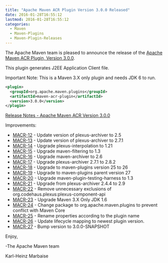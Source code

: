 ```yaml
---
title: "Apache Maven ACR Plugin Version 3.0.0 Released"
date: 2016-01-28T16:55:12
lastmod: 2016-01-28T16:55:12
categories:
  - Maven
  - Maven-Plugins
  - Maven-Plugin-Releases
---
```

The Apache Maven team is pleased to announce the release of the 
[Apache Maven ACR Plugin, Version 3.0.0](http://maven.apache.org/plugins/maven-acr-plugin).

This plugin generates J2EE Application Client file.

Important Note: This is a Maven 3.X only plugin and needs JDK 6 to run.

```xml
<plugin>
  <groupId>org.apache.maven.plugins</groupId>
  <artifactId>maven-acr-plugin</artifactId>
  <version>3.0.0</version>
</plugin>
```

<!-- more -->

[Release Notes - Apache Maven ACR Version 3.0.0](https://issues.apache.org/jira/secure/ReleaseNote.jspa?projectId=12317020&amp;version=12330202)

Improvements:

 * [MACR-12](https://issues.apache.org/jira/browse/MACR-12) -  Update version of plexus-archiver to 2.5
 * [MACR-13](https://issues.apache.org/jira/browse/MACR-13) -  Update version of plexus-archiver to 2.7.1
 * [MACR-14](https://issues.apache.org/jira/browse/MACR-14) -  Upgrade plexus-interpolation to 1.21
 * [MACR-15](https://issues.apache.org/jira/browse/MACR-15) -  Upgrade maven-filtering to 1.3
 * [MACR-16](https://issues.apache.org/jira/browse/MACR-16) -  Upgrade maven-archiver to 2.6
 * [MACR-17](https://issues.apache.org/jira/browse/MACR-17) -  Upgrade plexus-archiver 2.7.1 to 2.8.2
 * [MACR-18](https://issues.apache.org/jira/browse/MACR-18) -  Upgrade to maven-plugins version 25 to 26
 * [MACR-19](https://issues.apache.org/jira/browse/MACR-19) -  Upgrade to maven-plugins parent version 27
 * [MACR-20](https://issues.apache.org/jira/browse/MACR-20) -  Upgrade maven-plugin-testing-harness to 1.3
 * [MACR-21](https://issues.apache.org/jira/browse/MACR-21) -  Upgrade from plexus-archiver 2.4.4 to 2.9
 * [MACR-22](https://issues.apache.org/jira/browse/MACR-22) -  Remove unnecessary exclusions of org.codehaus.plexus:plexus-component-api
 * [MACR-23](https://issues.apache.org/jira/browse/MACR-23) -  Upgrade Maven 3.X Only JDK 1.6
 * [MACR-24](https://issues.apache.org/jira/browse/MACR-24) -  Change package to org.apache.maven.plugins to prevent conflict with Maven Core
 * [MACR-25](https://issues.apache.org/jira/browse/MACR-25) -  Rename properties according to the plugin name
 * [MACR-26](https://issues.apache.org/jira/browse/MACR-26) -  Update lifecycle mapping to newest plugin version.
 * [MACR-27](https://issues.apache.org/jira/browse/MACR-27) -  Bump version to 3.0.0-SNAPSHOT
 
Enjoy,

-The Apache Maven team

Karl-Heinz Marbaise
